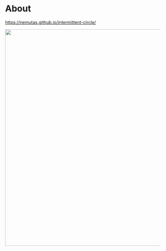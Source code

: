# About

https://nemutas.github.io/intermittent-circle/

<img src='https://github.com/nemutas/intermittent-circle/assets/46724121/08fe60e1-4fdf-4f78-98f6-b20637243055' alt='' width='700' />
